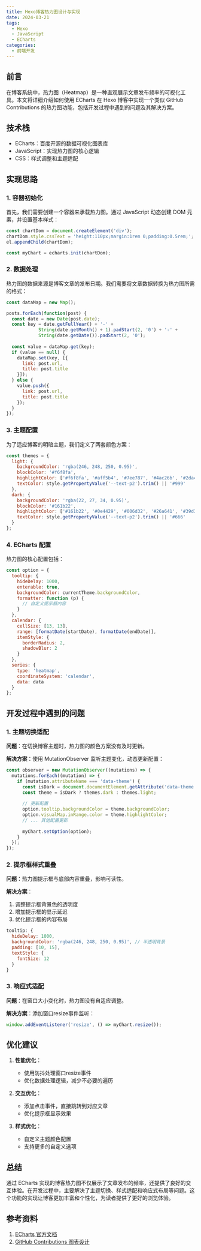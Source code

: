 ```yaml
---
title: Hexo博客热力图设计与实现
date: 2024-03-21
tags: 
  - Hexo
  - JavaScript
  - ECharts
categories: 
  - 前端开发
---
```


## 前言

在博客系统中，热力图（Heatmap）是一种直观展示文章发布频率的可视化工具。本文将详细介绍如何使用 ECharts 在 Hexo 博客中实现一个类似 GitHub Contributions 的热力图功能，包括开发过程中遇到的问题及其解决方案。

## 技术栈

- ECharts：百度开源的数据可视化图表库
- JavaScript：实现热力图的核心逻辑
- CSS：样式调整和主题适配

## 实现思路

### 1. 容器初始化

首先，我们需要创建一个容器来承载热力图。通过 JavaScript 动态创建 DOM 元素，并设置基本样式：

```javascript
const chartDom = document.createElement('div');
chartDom.style.cssText = 'height:110px;margin:1rem 0;padding:0.5rem;';
el.appendChild(chartDom);

const myChart = echarts.init(chartDom);
```

### 2. 数据处理

热力图的数据来源是博客文章的发布日期。我们需要将文章数据转换为热力图所需的格式：

```javascript
const dataMap = new Map();

posts.forEach(function(post) {
  const date = new Date(post.date);
  const key = date.getFullYear() + '-' + 
            String(date.getMonth() + 1).padStart(2, '0') + '-' + 
            String(date.getDate()).padStart(2, '0');
            
  const value = dataMap.get(key);
  if (value == null) {
    dataMap.set(key, [{
      link: post.url,
      title: post.title
    }]);
  } else {
    value.push({
      link: post.url,
      title: post.title
    });
  }
});
```

### 3. 主题配置

为了适应博客的明暗主题，我们定义了两套颜色方案：

```javascript
const themes = {
  light: {
    backgroundColor: 'rgba(246, 248, 250, 0.95)',
    blockColor: '#f6f8fa',
    highlightColor: ['#f6f8fa', '#aff5b4', '#7ee787', '#4ac26b', '#2da44e'],
    textColor: style.getPropertyValue('--text-p2').trim() || '#999'
  },
  dark: {
    backgroundColor: 'rgba(22, 27, 34, 0.95)',
    blockColor: '#161b22',
    highlightColor: ['#161b22', '#0e4429', '#006d32', '#26a641', '#39d353'],
    textColor: style.getPropertyValue('--text-p2').trim() || '#666'
  }
};
```

### 4. ECharts 配置

热力图的核心配置包括：

```javascript
const option = {
  tooltip: {
    hideDelay: 1000,
    enterable: true,
    backgroundColor: currentTheme.backgroundColor,
    formatter: function (p) {
      // 自定义提示框内容
    }
  },
  calendar: {
    cellSize: [13, 13],
    range: [formatDate(startDate), formatDate(endDate)],
    itemStyle: {
      borderRadius: 2,
      shadowBlur: 2
    }
  },
  series: {
    type: 'heatmap',
    coordinateSystem: 'calendar',
    data: data
  }
};
```

## 开发过程中遇到的问题

### 1. 主题切换适配

**问题**：在切换博客主题时，热力图的颜色方案没有及时更新。

**解决方案**：使用 MutationObserver 监听主题变化，动态更新配置：

```javascript
const observer = new MutationObserver((mutations) => {
  mutations.forEach((mutation) => {
    if (mutation.attributeName === 'data-theme') {
      const isDark = document.documentElement.getAttribute('data-theme') === 'dark';
      const theme = isDark ? themes.dark : themes.light;
      
      // 更新配置
      option.tooltip.backgroundColor = theme.backgroundColor;
      option.visualMap.inRange.color = theme.highlightColor;
      // ... 其他配置更新
      
      myChart.setOption(option);
    }
  });
});
```

### 2. 提示框样式重叠

**问题**：热力图提示框与底部内容重叠，影响可读性。

**解决方案**：
1. 调整提示框背景色的透明度
2. 增加提示框的显示延迟
3. 优化提示框的内容布局

```javascript
tooltip: {
  hideDelay: 1000,
  backgroundColor: 'rgba(246, 248, 250, 0.95)', // 半透明背景
  padding: [10, 15],
  textStyle: {
    fontSize: 12
  }
}
```

### 3. 响应式适配

**问题**：在窗口大小变化时，热力图没有自适应调整。

**解决方案**：添加窗口resize事件监听：

```javascript
window.addEventListener('resize', () => myChart.resize());
```

## 优化建议

1. **性能优化**：
   - 使用防抖处理窗口resize事件
   - 优化数据处理逻辑，减少不必要的遍历

2. **交互优化**：
   - 添加点击事件，直接跳转到对应文章
   - 优化提示框显示效果

3. **样式优化**：
   - 自定义主题颜色配置
   - 支持更多的自定义选项

## 总结

通过 ECharts 实现的博客热力图不仅展示了文章发布的频率，还提供了良好的交互体验。在开发过程中，主要解决了主题切换、样式适配和响应式布局等问题。这个功能的实现让博客更加丰富和个性化，为读者提供了更好的浏览体验。

## 参考资料

1. [ECharts 官方文档](https://echarts.apache.org/zh/index.html)
2. [GitHub Contributions 图表设计](https://docs.github.com/en/account-and-profile/setting-up-and-managing-your-github-profile/managing-contribution-settings-on-your-profile/viewing-contributions-on-your-profile) 